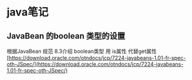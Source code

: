 # java笔记


## JavaBean 的boolean 类型的设置

根据JavaBean 规范 8.3介绍  boolean类型 用 is属性 代替get属性 
[https://download.oracle.com/otndocs/jcp/7224-javabeans-1.01-fr-spec-oth-JSpec/](https://download.oracle.com/otndocs/jcp/7224-javabeans-1.01-fr-spec-oth-JSpec/)